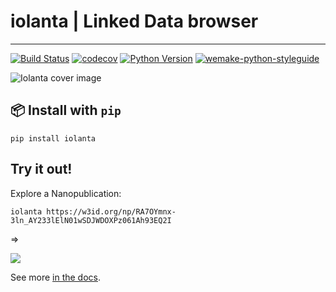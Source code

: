 # iolanta | Linked Data browser

---

[![Build Status](https://github.com/iolanta-tech/iolanta/workflows/test/badge.svg?branch=master&event=push)](https://github.com/iolanta-tech/iolanta/actions?query=workflow%3Atest)
[![codecov](https://codecov.io/gh/iolanta-tech/iolanta/branch/master/graph/badge.svg)](https://codecov.io/gh/iolanta-tech/iolanta)
[![Python Version](https://img.shields.io/pypi/pyversions/iolanta.svg)](https://pypi.org/project/iolanta/)
[![wemake-python-styleguide](https://img.shields.io/badge/style-wemake-000000.svg)](https://github.com/wemake-services/wemake-python-styleguide)

![Iolanta cover image](docs/assets/cover.webp)

## 📦 Install with `pip`

```shell
pip install iolanta
```

## Try it out!

Explore a Nanopublication:

```shell
iolanta https://w3id.org/np/RA7OYmnx-3ln_AY233lElN01wSDJWDOXPz061Ah93EQ2I
```

⇒

![](docs/screenshots/w3id.org.np.ra7oymnx-3ln_ay233leln01wsdjwdoxpz061ah93eq2i.svg)

See more [in the docs](https://iolanta.tech).
